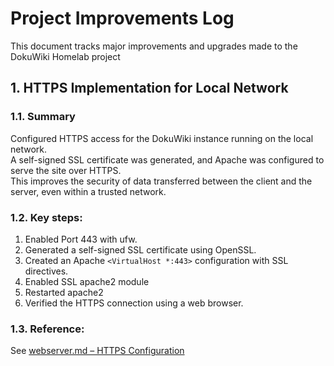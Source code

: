 # Project Improvements Log

This document tracks major improvements and upgrades made to the DokuWiki Homelab project

## 1. HTTPS Implementation for Local Network

### 1.1. Summary
Configured HTTPS access for the DokuWiki instance running on the local network.  
A self-signed SSL certificate was generated, and Apache was configured to serve the site over HTTPS.  
This improves the security of data transferred between the client and the server, even within a trusted network.

### 1.2. Key steps:
1. Enabled Port 443 with ufw.
2. Generated a self-signed SSL certificate using OpenSSL.
3. Created an Apache `<VirtualHost *:443>` configuration with SSL directives.
4. Enabled SSL apache2 module
5. Restarted apache2 
6. Verified the HTTPS connection using a web browser.

### 1.3. Reference:
See [webserver.md – HTTPS Configuration](webserver.md#https-configuration)
